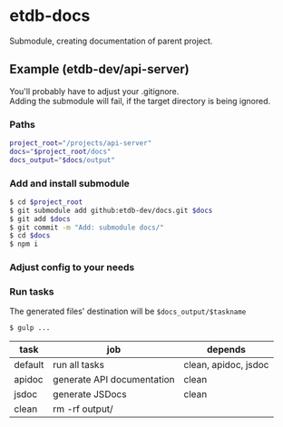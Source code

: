 # etdb-docs

Submodule, creating documentation of parent project.

## Example (etdb-dev/api-server)

You'll probably have to adjust your .gitignore.  
Adding the submodule will fail, if the target directory is being ignored.  

### Paths
```bash
project_root="/projects/api-server"
docs="$project_root/docs"
docs_output="$docs/output"
```

### Add and install submodule
```bash
$ cd $project_root
$ git submodule add github:etdb-dev/docs.git $docs
$ git add $docs
$ git commit -m "Add: submodule docs/"
$ cd $docs
$ npm i
```

### Adjust config to your needs

### Run tasks

The generated files' destination will be `$docs_output/$taskname`

`$ gulp ...`

|  task   |  job                       |  depends             |
|---------|----------------------------|----------------------|
| default | run all tasks              | clean, apidoc, jsdoc |
| apidoc  | generate API documentation | clean                |
| jsdoc   | generate JSDocs            | clean                |
| clean   | rm -rf output/             |                      |
